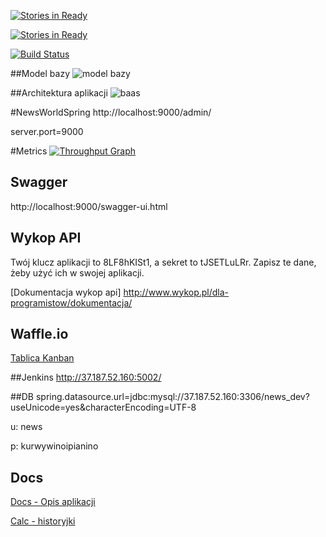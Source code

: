 [![Stories in Ready](https://badge.waffle.io/w4-pwr/NewsWorldSpring.png?label=ready&title=Ready)](https://waffle.io/w4-pwr/NewsWorldSpring)

[![Stories in Ready](https://badge.waffle.io/w4-pwr/NewsWorldSpring.png?label=bug&title=Bugs)](https://waffle.io/w4-pwr/NewsWorldSpring)


[![Build Status](http://37.187.52.160:5002/job/NewsWorld/badge/icon)](http://37.187.52.160:5002/job/NewsWorld)

##Model bazy
![model bazy](http://i.imgur.com/3Dxcj4S.png)

##Architektura aplikacji
![baas](http://i.imgur.com/SGVozaA.png)

#NewsWorldSpring
http://localhost:9000/admin/

server.port=9000

#Metrics
[![Throughput Graph](https://graphs.waffle.io/evelan/NewsWorldSpring/throughput.svg)](https://waffle.io/evelan/NewsWorldSpring/metrics)

## Swagger
http://localhost:9000/swagger-ui.html

## Wykop API
Twój klucz aplikacji to 8LF8hKISt1, a sekret to tJSETLuLRr. Zapisz te dane, żeby użyć ich w swojej aplikacji.

[Dokumentacja wykop api] http://www.wykop.pl/dla-programistow/dokumentacja/

## Waffle.io
[Tablica Kanban](https://waffle.io/w4-pwr/NewsWorldSpring)

##Jenkins
http://37.187.52.160:5002/

##DB
spring.datasource.url=jdbc:mysql://37.187.52.160:3306/news_dev?useUnicode=yes&characterEncoding=UTF-8

u: news

p: kurwywinoipianino

## Docs
[Docs - Opis aplikacji](https://docs.google.com/document/d/1VANJ2yBULKqRvS25Dz2V9VFLijS-6t9b80mR4y7JHHc/edit)

[Calc - historyjki](https://docs.google.com/spreadsheets/d/1TnmoEvcOgcc_QbaBTp02Tn_28LKu6qOBgaNQdYzzJ9M/edit#gid=0)
